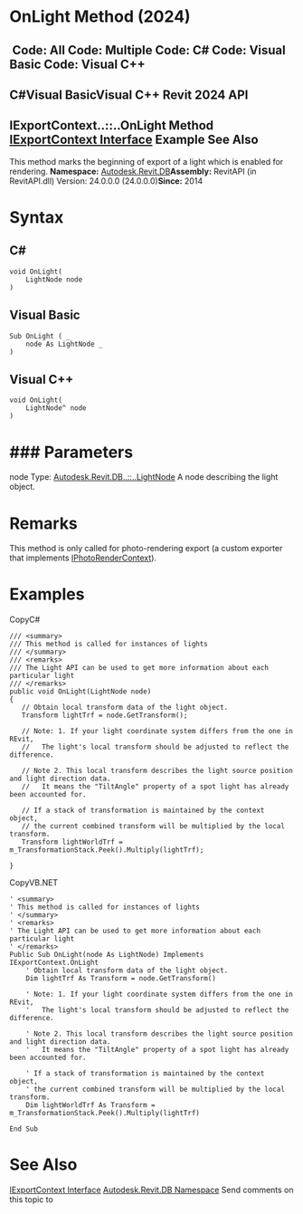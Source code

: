 # OnLight Method (2024)

﻿
 Code: All Code: Multiple Code: C# Code: Visual Basic Code: Visual C++   
---  
C#Visual BasicVisual C++
Revit 2024 API  
---  
IExportContext..::..OnLight Method   
[IExportContext Interface](7d0dc6df-db0e-6a07-3b42-8dde1bedb3c1.md "IExportContext Interface") Example See Also  
---  
This method marks the beginning of export of a light which is enabled for rendering. 
**Namespace:** [Autodesk.Revit.DB](87546ba7-461b-c646-cbb1-2cb8f5bff8b2.md "Autodesk.Revit.DB Namespace")**Assembly:** RevitAPI (in RevitAPI.dll) Version: 24.0.0.0 (24.0.0.0)**Since:** 2014 
# Syntax
C#  
---  
```text
void OnLight(
	LightNode node
)
```
  
Visual Basic  
---  
```text
Sub OnLight ( _
	node As LightNode _
)
```
  
Visual C++  
---  
```text
void OnLight(
	LightNode^ node
)
```
  
# ### Parameters
node
    Type: [Autodesk.Revit.DB..::..LightNode](3904e399-f67a-a111-d963-5f91665b233c.md "LightNode Class") A node describing the light object. 
# Remarks
This method is only called for photo-rendering export (a custom exporter that implements [IPhotoRenderContext](d09d4ea2-1090-f2b9-8073-5fb8a796babf.md "IPhotoRenderContext Interface")). 
# Examples
CopyC#
```text
/// <summary>
/// This method is called for instances of lights
/// </summary>
/// <remarks>
/// The Light API can be used to get more information about each particular light
/// </remarks>
public void OnLight(LightNode node)
{
   // Obtain local transform data of the light object.
   Transform lightTrf = node.GetTransform();

   // Note: 1. If your light coordinate system differs from the one in REvit, 
   //   The light's local transform should be adjusted to reflect the difference.

   // Note 2. This local transform describes the light source position and light direction data.
   //   It means the "TiltAngle" property of a spot light has already been accounted for.

   // If a stack of transformation is maintained by the context object,
   // the current combined transform will be multiplied by the local transform.
   Transform lightWorldTrf = m_TransformationStack.Peek().Multiply(lightTrf);

}
```

CopyVB.NET
```text
' <summary>
' This method is called for instances of lights
' </summary>
' <remarks>
' The Light API can be used to get more information about each particular light
' </remarks>
Public Sub OnLight(node As LightNode) Implements IExportContext.OnLight
    ' Obtain local transform data of the light object.
    Dim lightTrf As Transform = node.GetTransform()

    ' Note: 1. If your light coordinate system differs from the one in REvit, 
    '   The light's local transform should be adjusted to reflect the difference.

    ' Note 2. This local transform describes the light source position and light direction data.
    '   It means the "TiltAngle" property of a spot light has already been accounted for.

    ' If a stack of transformation is maintained by the context object,
    ' the current combined transform will be multiplied by the local transform.
    Dim lightWorldTrf As Transform = m_TransformationStack.Peek().Multiply(lightTrf)

End Sub
```

# See Also
[IExportContext Interface](7d0dc6df-db0e-6a07-3b42-8dde1bedb3c1.md "IExportContext Interface")
[Autodesk.Revit.DB Namespace](87546ba7-461b-c646-cbb1-2cb8f5bff8b2.md "Autodesk.Revit.DB Namespace")
Send comments on this topic to 